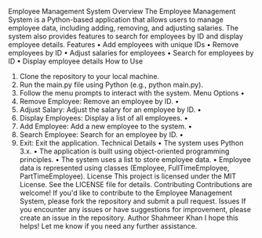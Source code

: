 Employee Management System
Overview
The Employee Management System is a Python-based application that allows users to manage employee data, including adding, removing, and adjusting salaries. The system also provides features to search for employees by ID and display employee details.
Features
•	Add employees with unique IDs
•	Remove employees by ID
•	Adjust salaries for employees
•	Search for employees by ID
•	Display employee details
How to Use
1.	Clone the repository to your local machine.
2.	Run the main.py file using Python (e.g., python main.py).
3.	Follow the menu prompts to interact with the system.
Menu Options
•	
1.	Remove Employee: Remove an employee by ID.
•	
2.	Adjust Salary: Adjust the salary for an employee by ID.
•	
3.	Display Employees: Display a list of all employees.
•	
4.	Add Employee: Add a new employee to the system.
•	
5.	Search Employee: Search for an employee by ID.
•	
1.	Exit: Exit the application.
Technical Details
•	The system uses Python 3.x.
•	The application is built using object-oriented programming principles.
•	The system uses a list to store employee data.
•	Employee data is represented using classes (Employee, FullTimeEmployee, PartTimeEmployee).
License
This project is licensed under the MIT License. See the LICENSE file for details.
Contributing
Contributions are welcome! If you'd like to contribute to the Employee Management System, please fork the repository and submit a pull request.
Issues
If you encounter any issues or have suggestions for improvement, please create an issue in the repository.
Author
Shahmeer Khan
I hope this helps! Let me know if you need any further assistance.




